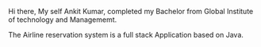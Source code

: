 Hi there, My self Ankit Kumar, completed my Bachelor from Global Institute of technology and Managememt.

The Airline reservation system is a full stack Application based on Java.
